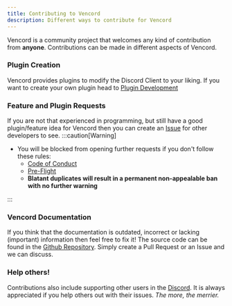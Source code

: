 ```yaml
---
title: Contributing to Vencord
description: Different ways to contribute for Vencord
---
```


Vencord is a community project that welcomes any kind of contribution from **anyone**.
Contributions can be made in different aspects of Vencord.

### Plugin Creation
Vencord provides plugins to modify the Discord Client to your liking. If you want to create your own plugin head to [Plugin Development](http://localhost:4321/installing/)
### Feature and Plugin Requests

If you are not that experienced in programming, but still have a good plugin/feature idea for Vencord
then you can create an [Issue](https://github.com/Vencord/plugin-requests/issues) for other developers to see.
:::caution[Warning]

-   You will be blocked from opening further requests if you don't follow these rules:
    -   [Code of Conduct](https://github.com/Vendicated/Vencord/blob/02092a985c2f95f2f265387a849db8cec95742a8/CODE_OF_CONDUCT.md)
    -   [Pre-Flight](http://localhost:4321/plugins/submission/#pre-flight)
    -   **Blatant duplicates will result in a permanent non-appealable ban with no further warning**

:::

### Vencord Documentation

If you think that the documentation is outdated, incorrect or lacking (important) information then feel free to fix it! The source code can be found in the [Github Repository](https://github.com/Vencord/Docs). Simply create a Pull Request or an Issue and we can discuss.

### Help others!

Contributions also include supporting other users in the [Discord](https://vencord.dev/discord). It is always appreciated if you help others out with their issues. _The more, the merrier._
